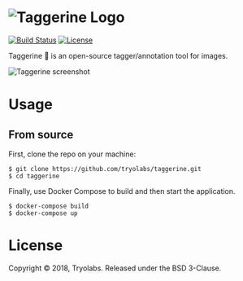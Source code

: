 ![Taggerine Logo](https://user-images.githubusercontent.com/653497/38255301-dc0d3156-3731-11e8-81ff-5e802d7928ec.png)
========
[![Build Status](https://travis-ci.org/tryolabs/taggerine.svg?branch=master)](https://travis-ci.org/tryolabs/taggerine)
[![License](https://img.shields.io/badge/License-BSD%203--Clause-blue.svg)](https://opensource.org/licenses/BSD-3-Clause)

Taggerine 🍊 is an open-source tagger/annotation tool for images.

![Taggerine screenshot](https://user-images.githubusercontent.com/653497/38255018-17958b70-3731-11e8-81fb-a40dc988779d.jpg)

# Usage

## From source

First, clone the repo on your machine:

```
$ git clone https://github.com/tryolabs/taggerine.git
$ cd taggerine
```

Finally, use Docker Compose to build and then start the application.

```
$ docker-compose build
$ docker-compose up
```

# License

Copyright © 2018, Tryolabs. Released under the BSD 3-Clause.
